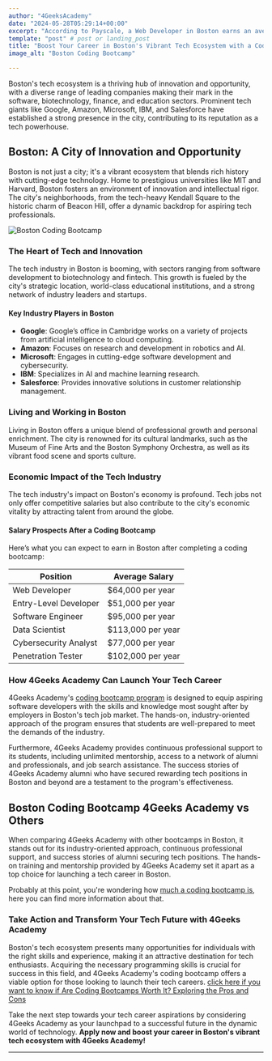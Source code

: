 ```yaml
---
author: "4GeeksAcademy"
date: "2024-05-28T05:29:14+00:00"
excerpt: "According to Payscale, a Web Developer in Boston earns an average of $64k per year, and an entry-level developer earns an average of $51k in the same period."
template: "post" # post or landing_post
title: "Boost Your Career in Boston's Vibrant Tech Ecosystem with a Coding Bootcamp from 4Geeks Academy"
image_alt: "Boston Coding Bootcamp"

---
```


Boston's tech ecosystem is a thriving hub of innovation and opportunity, with a diverse range of leading companies making their mark in the software, biotechnology, finance, and education sectors. Prominent tech giants like Google, Amazon, Microsoft, IBM, and Salesforce have established a strong presence in the city, contributing to its reputation as a tech powerhouse.

## Boston: A City of Innovation and Opportunity

Boston is not just a city; it's a vibrant ecosystem that blends rich history with cutting-edge technology. Home to prestigious universities like MIT and Harvard, Boston fosters an environment of innovation and intellectual rigor. The city's neighborhoods, from the tech-heavy Kendall Square to the historic charm of Beacon Hill, offer a dynamic backdrop for aspiring tech professionals.

![Boston Coding Bootcamp](https://breathecode.herokuapp.com/v1/media/file/boston-coding-bootcamp-port-jpg?width=600 "Boston Coding Bootcamp")

### The Heart of Tech and Innovation

The tech industry in Boston is booming, with sectors ranging from software development to biotechnology and fintech. This growth is fueled by the city's strategic location, world-class educational institutions, and a strong network of industry leaders and startups.

#### Key Industry Players in Boston

- **Google**: Google’s office in Cambridge works on a variety of projects from artificial intelligence to cloud computing.
- **Amazon**: Focuses on research and development in robotics and AI.
- **Microsoft**: Engages in cutting-edge software development and cybersecurity.
- **IBM**: Specializes in AI and machine learning research.
- **Salesforce**: Provides innovative solutions in customer relationship management.

### Living and Working in Boston

Living in Boston offers a unique blend of professional growth and personal enrichment. The city is renowned for its cultural landmarks, such as the Museum of Fine Arts and the Boston Symphony Orchestra, as well as its vibrant food scene and sports culture.

### Economic Impact of the Tech Industry

The tech industry's impact on Boston's economy is profound. Tech jobs not only offer competitive salaries but also contribute to the city's economic vitality by attracting talent from around the globe.

#### Salary Prospects After a Coding Bootcamp

Here’s what you can expect to earn in Boston after completing a coding bootcamp:

| **Position**               | **Average Salary** |
|----------------------------|--------------------|
| Web Developer              | $64,000 per year   |
| Entry-Level Developer      | $51,000 per year   |
| Software Engineer          | $95,000 per year   |
| Data Scientist             | $113,000 per year  |
| Cybersecurity Analyst      | $77,000 per year   |
| Penetration Tester         | $102,000 per year  |

### How 4Geeks Academy Can Launch Your Tech Career

4Geeks Academy's [coding bootcamp program](https://4geeksacademy.com/us/coding-bootcamp) is designed to equip aspiring software developers with the skills and knowledge most sought after by employers in Boston's tech job market. The hands-on, industry-oriented approach of the program ensures that students are well-prepared to meet the demands of the industry.

Furthermore, 4Geeks Academy provides continuous professional support to its students, including unlimited mentorship, access to a network of alumni and professionals, and job search assistance. The success stories of 4Geeks Academy alumni who have secured rewarding tech positions in Boston and beyond are a testament to the program's effectiveness.

## Boston Coding Bootcamp 4Geeks Academy vs Others

When comparing 4Geeks Academy with other bootcamps in Boston, it stands out for its industry-oriented approach, continuous professional support, and success stories of alumni securing tech positions. The hands-on training and mentorship provided by 4Geeks Academy set it apart as a top choice for launching a tech career in Boston.

Probably at this point, you're wondering how [much a coding bootcamp is](https://4geeksacademy.com/us/coding-bootcamp/how-much-is-a-coding-bootcamp), here you can find more information about that. 

### Take Action and Transform Your Tech Future with 4Geeks Academy

Boston's tech ecosystem presents many opportunities for individuals with the right skills and experience, making it an attractive destination for tech enthusiasts. Acquiring the necessary programming skills is crucial for success in this field, and 4Geeks Academy's coding bootcamp offers a viable option for those looking to launch their tech careers.
[click here if you want to know if Are Coding Bootcamps Worth It? Exploring the Pros and Cons](https://4geeksacademy.com/us/coding-bootcamp/are-coding-bootcamps-worth-it)

Take the next step towards your tech career aspirations by considering 4Geeks Academy as your launchpad to a successful future in the dynamic world of technology. **Apply now and boost your career in Boston's vibrant tech ecosystem with 4Geeks Academy!**

---
<call-to-action button_text="Apply now" button_link="https://4geeksacademy.com/us/coding-bootcamp" background="rgba(0, 151, 205, 0.15)" title="Boost Your Career in Boston" text="Join 4Geeks Academy's Coding Bootcamp and become part of Boston's dynamic tech scene."></call-to-action>
